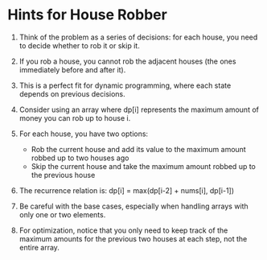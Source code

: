 # Hints for House Robber

1. Think of the problem as a series of decisions: for each house, you need to decide whether to rob it or skip it.

2. If you rob a house, you cannot rob the adjacent houses (the ones immediately before and after it).

3. This is a perfect fit for dynamic programming, where each state depends on previous decisions.

4. Consider using an array where dp[i] represents the maximum amount of money you can rob up to house i.

5. For each house, you have two options:
   - Rob the current house and add its value to the maximum amount robbed up to two houses ago
   - Skip the current house and take the maximum amount robbed up to the previous house

6. The recurrence relation is: dp[i] = max(dp[i-2] + nums[i], dp[i-1])

7. Be careful with the base cases, especially when handling arrays with only one or two elements.

8. For optimization, notice that you only need to keep track of the maximum amounts for the previous two houses at each step, not the entire array.
